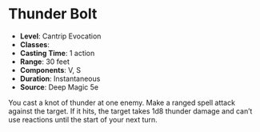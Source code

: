 # Thunder Bolt

- **Level**: Cantrip Evocation
- **Classes**: 
- **Casting Time**: 1 action
- **Range**: 30 feet
- **Components**: V, S
- **Duration**: Instantaneous
- **Source**: Deep Magic 5e

You cast a knot of thunder at one enemy. Make a ranged spell attack against the target. If it hits, the target takes 1d8 thunder damage and can’t use reactions until the start of your next turn.

